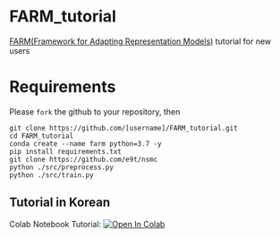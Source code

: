 # FARM_tutorial

[FARM(Framework for Adapting Representation Models)](https://github.com/deepset-ai/FARM) tutorial for new users

# Requirements

Please `fork` the github to your repository, then

```
git clone https://github.com/[username]/FARM_tutorial.git
cd FARM_tutorial
conda create --name farm python=3.7 -y
pip install requirements.txt
git clone https://github.com/e9t/nsmc
python ./src/preprocess.py
python ./src/train.py
```

## Tutorial in Korean

Colab Notebook Tutorial: [![Open In Colab](https://colab.research.google.com/assets/colab-badge.svg)](https://colab.research.google.com/github/simonjisu/FARM_tutorial/blob/main/notebooks/FARM_colab.ipynb)
